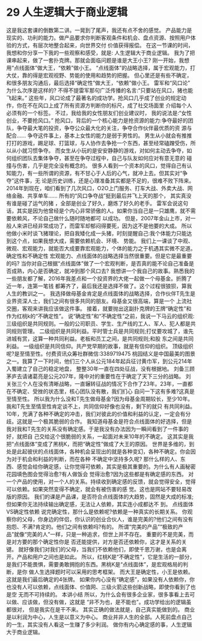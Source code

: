 # 29 人生逻辑大于商业逻辑

这是我这套课的倒数第二讲。一晃到了尾声，我还有点不舍的感觉。 产品能力是现实的、功利的能力。做产品要求你判断客观条件和机会、盘点资源、按照用户体验的方式，有层次地整合起来，向世界交付 价值获得报偿。
在这一节课的时间，我想和你分享一下我的一些观察和感受，就是:
人生逻辑大于商业逻辑。
我为了把课串起来，做了一套扑克牌。那就会面临问题是谁是大王小王?
刚一开始，我想用“点线面体”做大王，“依赖”做小王。 “点线面体”的战略选择，属于宏观能力，打大仗，靠的得是宏观视野、势能的使用和趋势的把握。 但心里还是有些不确定，和很多朋友沟通后，最后选择“确定性”做大王，“依赖”做小王。
雷军和“风口论”
为什么次序是这样的?
不得不提雷军那句广泛传播的名言:“只要站在风口，猪也能飞起来。” 这些年，风口论成了最著名的成功学。抢风口几乎成了创业的规定动作，你在不在风口上成了所有资源方判断你的标尺，成了社交场面里 介绍每个人必须有的一个标签。
不过，我给我的女性朋友们创业建议时， 我的说法是:“女性创业，不要抢风口。” 抢风口，背后的一个核心能力是抢资源的能力:争夺最好的团队，争夺最大笔的投资，争夺公众最大化的关注，争夺合作伙伴最优质的资 源与配合......
争夺这件事上，基本上女性的能力是弱于男性的。 男生从小就会有推推打打的游戏，踢足球、打篮球，与人协作去争抢一个东西，甚至经常磕蹭受伤，所以从小就习惯争夺。 而女生从小玩的是安安静静的游戏，对如何主动去争夺，如何组织团队去集体争夺，甚至在争夺过程中，自己与队友如何应对有意无意的 碰撞与伤害，几乎是完全没有概念的。 很多人看到一个资本的风口，觉得自己有认知能力，有一些所谓的资源，有不甘心于人后的心气，就冲上去。但其实对“争夺”这件事，无 论是历史训练，还是心理准备其实都是不足的，很难不败下阵来。 2014年到现在，咱们看到了几次风口，O2O上门服务、打车大战、外卖大战、网络金融、共享单车...... 所有的“风口争夺战”挺到最后并飞上天的那个， 其实真没有谁是碰了运气的猪 ，全部是创业了好久，磨炼了好久的老手。 雷军会说这句话，其实是因为他曾经是个内心非常骄傲的人。如果你当自己是一只雄鹰，就不需要依赖风，不论自己做什么随时随地都可 以成功。
但是，2007年金山上市，对一般人来讲已经非常成功了，而雷军却郁闷得要死，因为这不是他要的大成。 所以他做小米时谈飞猪理论，把自我矮化成一头猪，时刻提醒自己:我个体能力只能达到这个点，如果我想大成，需要依赖机会、环境、 势能。
我们上一课谈了中观、微观、宏观能力，就能否大成要靠宏观能力，个体的能力之于机遇其实微不足道。
确定性和不确定性
宏观能力、点线面体的战略选择当然很重要。但是它是最重要的吗? 当你对自己根据“点线面体”做了一个宏观判断，是否真的能不论自己准备是否成熟，内心是否确定，就冲到那个风口去? 我想讲一个我自己的故事。熟悉我的一些朋友都了解，2016年我差点和一个投资界的大佬一起做一个母基金。折腾了近一年，连第一笔钱 都筹齐了，最后我还是选择不做了。这个过程很狼狈，算我人生的教训之一。 我选择做母基金肯定是点线面体的战略选择，合作伙伴T先生是业界资深人士，我们之间有很多共同的朋友。母基金又很高端，算是一个 上流社交圈，客观来讲我应该做这件事。
接着，就要抛出这副扑克牌的王牌“确定性”和作为红桃k的“不确定性”。
说“确定性”和“不确定性”之前，我说一下马云的组织观: 三级组织是共同规则。一般的公司职员、学生、生产线的工人、军人、犯人都是共同规则管理。 二级组织是共同利益。平时管士兵是共同规则;打仗要攻城了，谁先进城有赏，这算一种共同利益。老板和员工之间，是共同规则;和股 东之间是共同利益。
一级组织是共同信仰。共产党早期的故事，就是有信仰的组织。
顶级组织呢?是至情至性。付费资讯众筹社群微信:3389719475 桃园结义是中国最美的图景之一。我算了一下时间，他们三个人从公元184年起兵征讨黄巾军，到公元214年入蜀建立了自己的稳定地盘， 整整30年一直在四处征战，没有根据地。
刘备三顾茅庐去请诸葛亮是公元207年，隆中对的重要性在于确定了天下三分的战略。 刘关张三个人在没有清晰战略，一直辗转征战的情况下合作了23年。23年，一直都在不确定、受挫的状态里，核心团队没有散，我们扪心 自问一下这有多难?这真是至情至性。 所以我为什么没和T先生做母基金?因为母基金周期较长，至少10年。我和T先生至情至性肯定谈不上，共同信仰好像也没有，剩下的就只 有共同利益。
10年，充满了各种不确定的冲击，我们对彼此的价值和利益的认定，一定会有分歧。这就是一个极其脆弱的合作。 我知道母基金是符合点线面体的好选择，但是我对我和T先生的关系没有确定感。于是我没有办法因为一瞬间看到了一件事的好，就把自 己交给这个很脆弱的关系，一起面对未来10年的不确定。
这其实是我把“点线面体”变成了黑桃K，而把“确定性”做成了大王的原因。 世界是多维的，到处是此起彼伏的点线面体，各种机会呈现出的就是各种变幻，各种不确定。你会因为对于机会和利益的判断，而在各种 不确定中坚持多久呢? 那什么样的人、东西、感觉会给你确定感，让你觉得可依赖，其实是极其重要的。为什么有人画秘密花园填色图会觉得治愈?有人做饭会 觉得治愈?因为这些都是有确定感的东西。 对一个产品的使用，对一个人的关系。持续收到确定感的反馈，就会觉得安全，觉得可以依赖。如果突然变得不确定，就会有被伤害的感 觉。这也是网站不要轻易改版的原因。 我们的课是产品课，是否符合点线面体的大趋势，固然是大成的标准;但如果你无法持续输出确定感，无法让人依赖，其实连小成都达不 到。
点线面体VS确定性依赖
说完确定性，那什么是依赖呢?依赖是一种真实的长期关系。 你观察你的父母，你身边的伴侣，你认识的创业合伙人，谁是完美的?他们之间有没有抱怨、不满?肯定的。他们之间有依赖吗?有的。 所谓“完美的产品”“极致的产品”就像“完美的人”一样，只是一种追求，但世上并不存在。 重要的不是完美，而是对方要的那个确定性你是 否还能提供，对方是否还依赖你，这才是关系的关键。 就好像我们对我们的父母，当我们不依赖他们，即使千恩万谢，也是会离开。产品和用户之间也是如此。 所以，红桃K是“不确定性”，它是生活的一部分，是我们不能畏惧，需要勇敢拥抱的东西。黑桃K是“点线面体”，是宏观格局的判断，是你 做人生选择题时可以采用的思考框架。
而大王是确定性，小王是依赖。这就是我们最后确定的4张牌。 如果你内心没有“确定感”，如果没有人依赖你，你也没有人可以依赖，点线面体、价值网、三级火箭这些创新战略，即使你看到了也是空 无而不可持续的。
本讲小结
所以，为什么会有很多企业家，很多事看上去可以做、应该做，但没有做，这就是 “非不为也，是不能也”。成功学给出的逻辑虽都很对， 但是我实在是干不来。
其实正确的做法就是，自己真实能做到的。
商业是以利润为中心，人生是以意义为中心。
商业并非人生的全部。人死前盘点自己的一生，其实没有人看这一生赚了多少利润。
做你有内心确定感的事，人生逻辑大于商业逻辑。